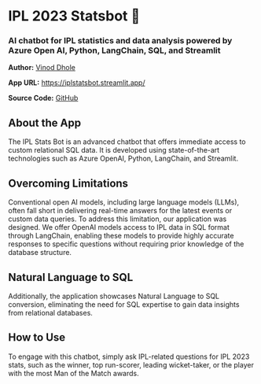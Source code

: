 # IPL 2023 Statsbot 🏏
### AI chatbot for IPL statistics and data analysis powered by Azure Open AI, Python, LangChain, SQL, and Streamlit

**Author:** [Vinod Dhole](https://www.linkedin.com/in/vinodvidhole/)

**App URL:** https://iplstatsbot.streamlit.app/

**Source Code:** [GitHub](https://github.com/vinodvidhole/IPLStatsBot)

## About the App
The IPL Stats Bot is an advanced chatbot that offers immediate access to custom relational SQL data. It is developed using state-of-the-art technologies such as Azure OpenAI, Python, LangChain, and Streamlit.

## Overcoming Limitations
Conventional open AI models, including large language models (LLMs), often fall short in delivering real-time answers for the latest events or custom data queries. To address this limitation, our application was designed. We offer OpenAI models access to IPL data in SQL format through LangChain, enabling these models to provide highly accurate responses to specific questions without requiring prior knowledge of the database structure.

## Natural Language to SQL
Additionally, the application showcases Natural Language to SQL conversion, eliminating the need for SQL expertise to gain data insights from relational databases.

## How to Use
To engage with this chatbot, simply ask IPL-related questions for IPL 2023 stats, such as the winner, top run-scorer, leading wicket-taker, or the player with the most Man of the Match awards.

